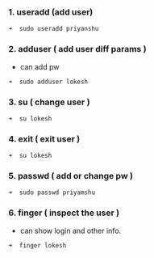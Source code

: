 ### 1. useradd (add user)
```
➜  sudo useradd priyanshu
```
### 2. adduser ( add user diff params )
- can add pw
```
➜  sudo adduser lokesh
```
### 3. su ( change user )
```
➜  su lokesh
```
### 4. exit ( exit user )
```
➜  su lokesh
```
### 5. passwd ( add or change pw )
```
➜  sudo passwd priyamshu
```
### 6. finger ( inspect the user )
- can show login and other info.
```
➜  finger lokesh
```